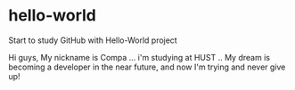 # hello-world
Start to study GitHub with Hello-World project

Hi guys, My nickname is Compa ... i'm studying at HUST .. My dream is becoming a developer in the near future, and now I'm trying and never give up!
